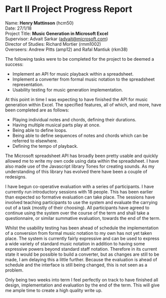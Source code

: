 # Part II Project Progress Report

Name: **Henry Mattinson** (hcm50)<br>Date: 27/1/18<br>Project Title: **Music Generation in Microsoft Excel**<br>Supervisor: Advait Sarkar (advait@microsoft.com)<br>Director of Studies: Richard Mortier (rmm1002)<br>Overseers: Andrew Pitts (amp12) and Rafal Mantiuk (rkm38)<br>

The following tasks were to be completed for the project to be deemed a success:

* Implement an API for music playback within a spreadsheet.
* Implement a converter from formal music notation to the spreadsheet representation.
* Usability testing for music generation implementation.

At this point in time I was expecting to have finished the API for music generation within Excel. The specified features, all of which, and more, have been completed are as follows:

- Playing individual notes and chords, defining their durations.
- Having multiple musical parts play at once.
- Being able to define loops. 
- Being able to define sequences of notes and chords which can be referred to elsewhere. 
- Defining the tempo of playback.

The Microsoft spreadsheet API has broadly been pretty usable and quickly allowed me to write my own code using data within the spreadsheet. I have also made use of the Javascript library Tones for creating sounds. As my understanding of this library has evolved there have been a couple of redesigns.

I have begun co-operative evaluation with a series of participants. I have currently run introductory sessions with 18 people. This has been earlier than expected so formative evaluation can take place. The sessions have involved teaching participants to use the system and evaluate the carrying out of a task (mostly of their choosing). All participants have agreed to continue using the system over the course of the term and shall take a questionnaire, or similar summative evaluation, towards the end of the term.

Whilst the usability testing has been ahead of schedule the implementation of a conversion from formal music notation to my own has not yet taken place. The system is currently fairly expressive and can be used to express a wide variety of standard music notation in addition to having some expressive powers beyond standard staff notation. Therefore in its current state it would be possible to build a converter, but as changes are still to be made, I am delaying this a little further. Because the evaluation is ahead of schedule and the interface is still being changed, this is not seen as a problem. 

Only being two weeks into term I feel perfectly on track to have finished all design, implementation and evaluation by the end of the term. This will give me ample time to create a high quality write up. 
